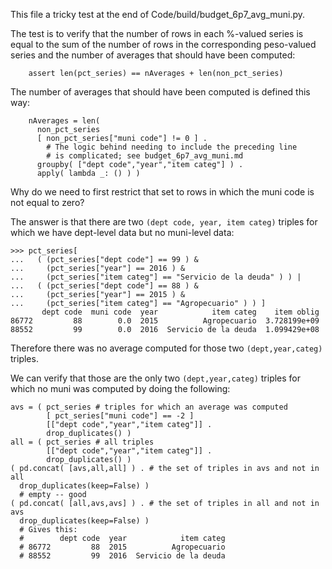 This file a tricky test at the end of Code/build/budget_6p7_avg_muni.py.

The test is to verify that the number of rows in each %-valued series is equal to the sum of the number of rows in the corresponding peso-valued series and the number of averages that should have been computed:
```
    assert len(pct_series) == nAverages + len(non_pct_series)
```

The number of averages that should have been computed is defined this way:
```
    nAverages = len(
      non_pct_series
      [ non_pct_series["muni code"] != 0 ] .
        # The logic behind needing to include the preceding line
        # is complicated; see budget_6p7_avg_muni.md
      groupby( ["dept code","year","item categ"] ) .
      apply( lambda _: () ) )
```

Why do we need to first restrict that set to rows in which the muni code is not equal to zero?

The answer is that there are two `(dept code, year, item categ)` triples for which we have dept-level data but no muni-level data:
```
>>> pct_series[
...   ( (pct_series["dept code"] == 99 ) &
...     (pct_series["year"] == 2016 ) &
...     (pct_series["item categ"] == "Servicio de la deuda" ) ) |
...   ( (pct_series["dept code"] == 88 ) &
...     (pct_series["year"] == 2015 ) &
...     (pct_series["item categ"] == "Agropecuario" ) ) ]
       dept code  muni code  year            item categ    item oblig
86772         88        0.0  2015          Agropecuario  3.728199e+09
88552         99        0.0  2016  Servicio de la deuda  1.099429e+08
```

Therefore there was no average computed for those two `(dept,year,categ)` triples.

We can verify that those are the only two `(dept,year,categ)` triples for which no muni was computed by doing the following:
```
avs = ( pct_series # triples for which an average was computed
        [ pct_series["muni code"] == -2 ]
        [["dept code","year","item categ"]] .
        drop_duplicates() )
all = ( pct_series # all triples
        [["dept code","year","item categ"]] .
        drop_duplicates() )
( pd.concat( [avs,all,all] ) . # the set of triples in avs and not in all
  drop_duplicates(keep=False) )
  # empty -- good
( pd.concat( [all,avs,avs] ) . # the set of triples in all and not in avs
  drop_duplicates(keep=False) )
  # Gives this:
  #        dept code  year            item categ
  # 86772         88  2015          Agropecuario
  # 88552         99  2016  Servicio de la deuda
```
